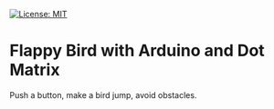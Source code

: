 [![License: MIT](https://img.shields.io/badge/License-MIT-yellow.svg)](https://opensource.org/licenses/MIT)

# Flappy Bird with Arduino and Dot Matrix

Push a button, make a bird jump, avoid obstacles.
